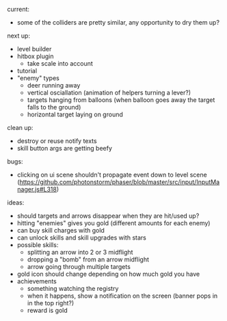 current:
- some of the colliders are pretty similar, any opportunity to dry them up?

next up:
- level builder
- hitbox plugin
  - take scale into account
- tutorial
- "enemy" types
  - deer running away
  - vertical osciallation (animation of helpers turning a lever?)
  - targets hanging from balloons (when balloon goes away the target falls to the ground)
  - horizontal target laying on ground

clean up:
- destroy or reuse notify texts
- skill button args are getting beefy

bugs:
- clicking on ui scene shouldn't propagate event down to level scene (https://github.com/photonstorm/phaser/blob/master/src/input/InputManager.js#L318)

ideas:
  - should targets and arrows disappear when they are hit/used up?
  - hitting "enemies" gives you gold (different amounts for each enemy)
  - can buy skill charges with gold
  - can unlock skills and skill upgrades with stars
  - possible skills:
    - splitting an arrow into 2 or 3 midflight
    - dropping a "bomb" from an arrow midflight
    - arrow going through multiple targets
  - gold icon should change depending on how much gold you have
  - achievements
    - something watching the registry
    - when it happens, show a notification on the screen (banner pops in in the top right?)
    - reward is gold
